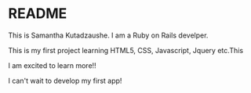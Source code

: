 # README

This is Samantha Kutadzaushe. I am a Ruby on Rails develper.

This is my first project learning HTML5, CSS, Javascript, Jquery etc.This

I am excited to learn more!!

I can't wait to develop my first app!